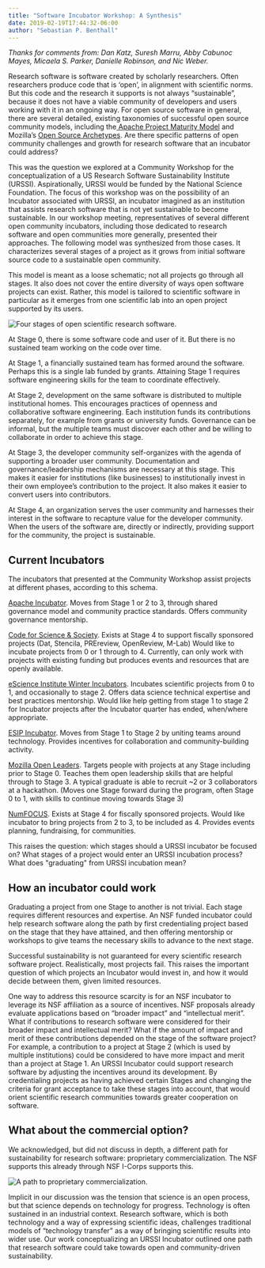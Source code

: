 ```yaml
---
title: "Software Incubator Workshop: A Synthesis"
date: 2019-02-19T17:44:32-06:00
author: "Sebastian P. Benthall"
---
```


*Thanks for comments from: Dan Katz, Suresh Marru, Abby Cabunoc Mayes, Micaela S. Parker, Danielle Robinson, and Nic Weber.*

Research software is software created by scholarly researchers. Often researchers produce code that is ‘open’, in alignment with scientific norms. But this code and the research it supports is not always “sustainable”, because it does not have a viable community of developers and users working with it in an ongoing way. For open source software in general, there are several detailed, existing taxonomies of successful open source community models, including the[ Apache Project Maturity Model](http://community.apache.org/apache-way/apache-project-maturity-model.html) and Mozilla’s [Open Source Archetypes](https://blog.mozilla.org/wp-content/uploads/2018/05/MZOTS_OS_Archetypes_report_ext_scr.pdf). Are there specific patterns of open community challenges and growth for research software that an incubator could address?

This was the question we explored at a Community Workshop for the conceptualization of a US Research Software Sustainability Institute (URSSI). Aspirationally, URSSI would be funded by the National Science Foundation. The focus of this workshop was on the possibility of an Incubator associated with URSSI, an incubator imagined as an institution that assists research software that is not yet sustainable to become sustainable. In our workshop meeting, representatives of several different open community incubators, including those dedicated to research software and open communities more generally, presented their approaches. The following model was synthesized from those cases. It characterizes several stages of a project as it grows from initial software source code to a sustainable open community. 

This model is meant as a loose schematic; not all projects go through all stages. It also does not cover the entire diversity of ways open software projects can exist. Rather, this model is tailored to scientific software in particular as it emerges from one scientific lab into an open project supported by its users.

![Four stages of open scientific research software.](/img/URSSI-Incubator-Open-Stages.png)

At Stage 0, there is some software code and user of it. But there is no sustained team working on the code over time.

At Stage 1, a financially sustained team has formed around the software. Perhaps this is a single lab funded by grants. Attaining Stage 1 requires software engineering skills for the team to coordinate effectively.

At Stage 2, development on the same software is distributed to multiple institutional homes. This encourages practices of openness and collaborative software engineering. Each institution funds its contributions separately, for example from grants or university funds. Governance can be informal, but the multiple teams must discover each other and be willing to collaborate in order to achieve this stage.

At Stage 3, the developer community self-organizes with the agenda of supporting a broader user community. Documentation and governance/leadership mechanisms are necessary at this stage. This makes it easier for institutions (like businesses) to institutionally invest in their own employee’s contribution to the project. It also makes it easier to convert users into contributors.

At Stage 4, an organization serves the user community and harnesses their interest in the software to recapture value for the developer community. When the users of the software are, directly or indirectly, providing support for the community, the project is sustainable.

## Current Incubators

The incubators that presented at the Community Workshop assist projects at different phases, according to this schema.

[Apache Incubator](https://incubator.apache.org/). Moves from Stage 1 or 2 to 3, through shared governance model and community practice standards. Offers community governance mentorship.

[Code for Science & Society](https://codeforscience.org/). Exists at Stage 4 to support fiscally sponsored projects (Dat, Stencila, PREreview, OpenReview, M-Lab) Would like to incubate projects from 0 or 1 through to 4. Currently, can only work with projects with existing funding but produces events and resources that are openly available.

[eScience Institute Winter Incubators](https://escience.washington.edu/tag/winter-incubator/). Incubates scientific projects from 0 to 1, and occasionally to stage 2. Offers data science technical expertise and best practices mentorship. Would like help getting from stage 1 to stage 2 for Incubator projects after the Incubator quarter has ended, when/where appropriate.

[ESIP Incubator](https://www.esipfed.org/esip-lab/funding-opportunities). Moves from Stage 1 to Stage 2 by uniting teams around technology. Provides incentives for collaboration and community-building activity.

[Mozilla Open Leaders](https://foundation.mozilla.org/en/opportunity/mozilla-open-leaders/). Targets people with projects at any Stage including prior to  Stage 0. Teaches them open leadership skills that are helpful through to Stage 3. A typical graduate is able to recruit ~2 or 3 collaborators at a hackathon. (Moves one Stage forward during the program, often Stage 0 to 1, with skills to continue moving towards Stage 3)

[NumFOCUS](https://numfocus.org/). Exists at Stage 4 for fiscally sponsored projects. Would like incubator to bring projects from 2 to 3, to be included as 4. Provides events planning, fundraising, for communities.

This raises the question: which stages should a URSSI incubator be focused on?  What stages of a project would enter an URSSI incubation process? What does "graduating" from URSSI incubation mean?

## How an incubator could work

Graduating a project from one Stage to another is not trivial. Each stage requires different resources and expertise. An NSF funded incubator could help research software along the path by first credentialing project based on the stage that they have attained, and then offering mentorship or workshops to give teams the necessary skills to advance to the next stage.

Successful sustainability is not guaranteed for every scientific research software project. Realistically, most projects fail. This raises the important question of which projects an Incubator would invest in, and how it would decide between them, given limited resources.

One way to address this resource scarcity is for an NSF incubator to leverage its NSF affiliation as a source of incentives. NSF proposals already evaluate applications based on “broader impact” and “intellectual merit”. What if contributions to research software were considered for their broader impact and intellectual merit? What if the amount of impact and merit of these contributions depended on the stage of the software project? For example, a contribution to a project at Stage 2 (which is used by multiple institutions) could be considered to have more impact and merit than a project at Stage 1. An URSSI Incubator could support research software by adjusting the incentives around its development. By credentialing projects as having achieved certain Stages and changing the criteria for grant acceptance to take these stages into account, that would orient scientific research communities towards greater cooperation on software.

## What about the commercial option?

We acknowledged, but did not discuss in depth, a different path for sustainability for research software: proprietary commercialization. The NSF supports this already through NSF I-Corps supports this. 

![A path to proprietary commercialization.](/img/URSSI-Incubator-Proprietary.png)

Implicit in our discussion was the tension that science is an open process, but that science depends on technology for progress. Technology is often sustained in an industrial context. Research software, which is both technology and a way of expressing scientific ideas, challenges traditional models of “technology transfer” as a way of bringing scientific results into wider use. Our work conceptualizing an URSSI Incubator outlined one path that research software could take towards open and community-driven sustainability.
